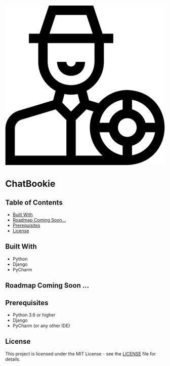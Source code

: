 <p align="center">
  <img src="misc/bookie.png" alt="Image Description">
</p>

# ChatBookie
<!---
your comment goes here
and here

ChatBookie is a chatbot app that serves as a virtual bookmaker, providing accurate predictions for upcoming sports matches. Built with Python and Django, ChatBookie utilizes machine learning techniques to analyze historical data and generate intelligent predictions for various sports, including basketball, baseball, football, soccer, and more. Users can interact with the chatbot through a user-friendly web interface, obtaining reliable predictions to assist in their sports betting decisions. With its intuitive design and advanced prediction capabilities, ChatBookie offers a unique and engaging experience for sports enthusiasts and bettors alike.
-->
## Table of Contents

- [Built With](#built-with)
- [Roadmap Coming Soon...](#roadmap-coming-soon)
- [Prerequisites](#prerequisites)
- [License](#license)

## Built With

- Python
- Django
- PyCharm

## Roadmap Coming Soon ...

## Prerequisites

- Python 3.6 or higher
- Django
- PyCharm (or any other IDE)

## License

This project is licensed under the MIT License - see the [LICENSE](LICENSE) file for details.
